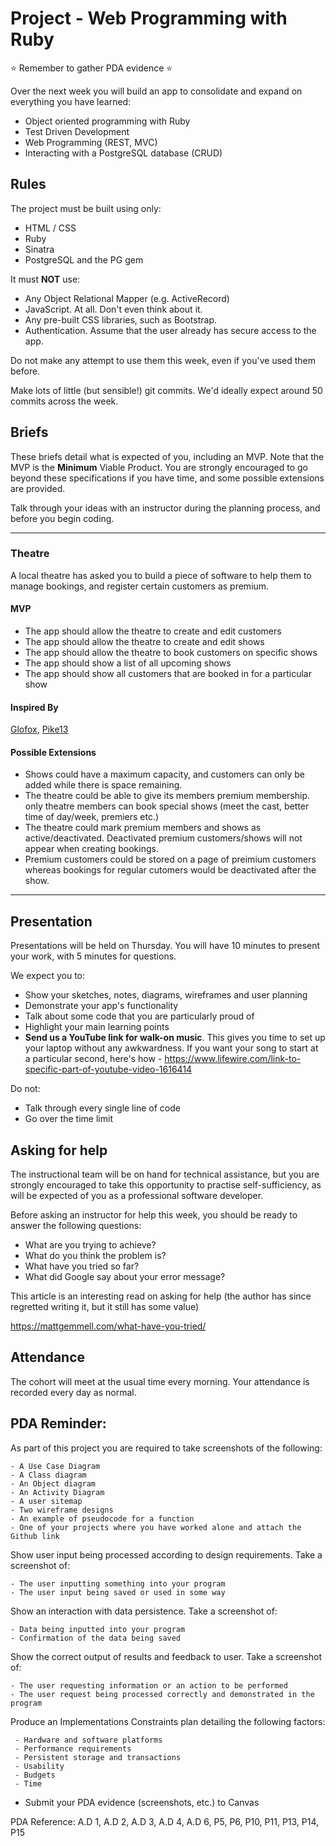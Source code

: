 # Project - Web Programming with Ruby

:star: Remember to gather PDA evidence :star:

Over the next week you will build an app to consolidate and expand on everything you have learned:

* Object oriented programming with Ruby
* Test Driven Development
* Web Programming (REST, MVC)
* Interacting with a PostgreSQL database (CRUD)

## Rules

The project must be built using only:

* HTML / CSS
* Ruby
* Sinatra
* PostgreSQL and the PG gem

It must **NOT** use:

* Any Object Relational Mapper (e.g. ActiveRecord)
* JavaScript. At all. Don't even think about it.
* Any pre-built CSS libraries, such as Bootstrap.
* Authentication. Assume that the user already has secure access to the app.

Do not make any attempt to use them this week, even if you've used them before.

Make lots of little (but sensible!) git commits. We'd ideally expect around 50 commits across the week.

## Briefs

These briefs detail what is expected of you, including an MVP. Note that the MVP is the **Minimum** Viable Product. You are strongly encouraged to go beyond these specifications if you have time, and some possible extensions are provided.

Talk through your ideas with an instructor during the planning process, and before you begin coding.

<hr>

### Theatre

A local theatre has asked you to build a piece of software to help them to manage bookings, and register certain customers as premium.

#### MVP

- The app should allow the theatre to create and edit customers
- The app should allow the theatre to create and edit shows
- The app should allow the theatre to book customers on specific shows
- The app should show a list of all upcoming shows
- The app should show all customers that are booked in for a particular show

#### Inspired By

[Glofox](https://www.glofox.com/club-solution/), [Pike13](https://www.pike13.com/pike13-scheduling-software-demo)

#### Possible Extensions

- Shows could have a maximum capacity, and customers can only be added while there is space remaining.
- The theatre could be able to give its members premium membership. only theatre members can  book special shows (meet the cast, better time of day/week, premiers etc.)
- The theatre could mark premium members and shows as active/deactivated. Deactivated premium customers/shows will not appear when creating bookings.
- Premium customers could be stored on a page of preimium customers whereas bookings for regular cutomers would be deactivated after the show.

<hr>

## Presentation

Presentations will be held on Thursday. You will have 10 minutes to present your work, with 5 minutes for questions.

We expect you to:

* Show your sketches, notes, diagrams, wireframes and user planning
* Demonstrate your app's functionality
* Talk about some code that you are particularly proud of
* Highlight your main learning points
* **Send us a YouTube link for walk-on music**. This gives you time to set up your laptop without any awkwardness. If you want your song to start at a particular second, here's how - https://www.lifewire.com/link-to-specific-part-of-youtube-video-1616414

Do not:

* Talk through every single line of code
* Go over the time limit

## Asking for help

The instructional team will be on hand for technical assistance, but you are strongly encouraged to take this opportunity to practise self-sufficiency, as will be expected of you as a professional software developer.

Before asking an instructor for help this week, you should be ready to answer the following questions:

* What are you trying to achieve?
* What do you think the problem is?
* What have you tried so far?
* What did Google say about your error message?

This article is an interesting read on asking for help (the author has since regretted writing it, but it still has some value)

https://mattgemmell.com/what-have-you-tried/

## Attendance

The cohort will meet at the usual time every morning. Your attendance is recorded every day as normal.

## PDA Reminder:

As part of this project you are required to take screenshots of the following:

```
- A Use Case Diagram  
- A Class diagram  
- An Object diagram  
- An Activity Diagram
- A user sitemap
- Two wireframe designs
- An example of pseudocode for a function
- One of your projects where you have worked alone and attach the Github link
```

Show user input being processed according to design requirements. Take a screenshot of:

```
- The user inputting something into your program
- The user input being saved or used in some way
```

Show an interaction with data persistence. Take a screenshot of:

```
- Data being inputted into your program
- Confirmation of the data being saved
```

Show the correct output of results and feedback to user. Take a screenshot of:

```
- The user requesting information or an action to be performed
- The user request being processed correctly and demonstrated in the program
```

Produce an Implementations Constraints plan detailing the following factors:

```
 - Hardware and software platforms
 - Performance requirements
 - Persistent storage and transactions
 - Usability
 - Budgets
 - Time   
```

- Submit your PDA evidence (screenshots, etc.) to Canvas

PDA Reference:
A.D 1, A.D 2, A.D 3, A.D 4, A.D 6, P5, P6, P10, P11, P13, P14, P15
